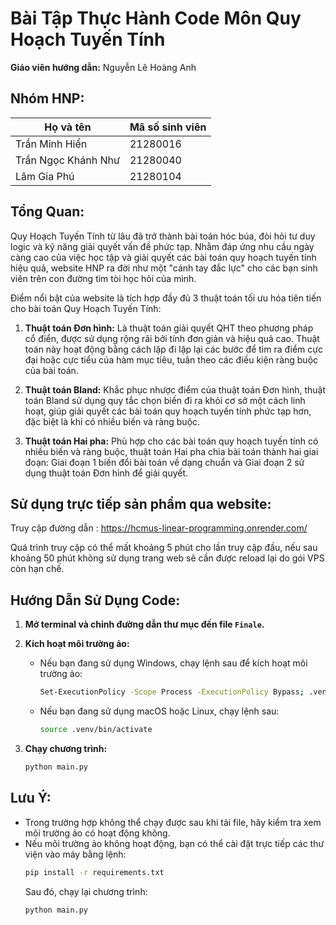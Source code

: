 
# Bài Tập Thực Hành Code Môn Quy Hoạch Tuyến Tính

**Giáo viên hướng dẫn:** Nguyễn Lê Hoàng Anh

## Nhóm HNP:

| Họ và tên           | Mã số sinh viên |
|---------------------|-----------------|
| Trần Minh Hiển      | 21280016        |
| Trần Ngọc Khánh Như | 21280040        |
| Lâm Gia Phú         | 21280104        |

## Tổng Quan:

Quy Hoạch Tuyến Tính từ lâu đã trở thành bài toán hóc búa, đòi hỏi tư duy logic và kỹ năng giải quyết vấn đề phức tạp. Nhằm đáp ứng nhu cầu ngày càng cao của việc học tập và giải quyết các bài toán quy hoạch tuyến tính hiệu quả, website HNP ra đời như một "cánh tay đắc lực" cho các bạn sinh viên trên con đường tìm tòi học hỏi của mình.  

Điểm nổi bật của website là tích hợp đầy đủ 3 thuật toán tối ưu hóa tiên tiến cho bài toán Quy Hoạch Tuyến Tính: 

1. **Thuật toán Đơn hình:** Là thuật toán giải quyết QHT theo phương pháp cổ điển, được sử dụng rộng rãi bởi tính đơn giản và hiệu quả cao. Thuật toán này hoạt động bằng cách lặp đi lặp lại các bước để tìm ra điểm cực đại hoặc cực tiểu của hàm mục tiêu, tuân theo các điều kiện ràng buộc của bài toán. 

2. **Thuật toán Bland:** Khắc phục nhược điểm của thuật toán Đơn hình, thuật toán Bland sử dụng quy tắc chọn biến đi ra khỏi cơ sở một cách linh hoạt, giúp giải quyết các bài toán quy hoạch tuyến tính phức tạp hơn, đặc biệt là khi có nhiều biến và ràng buộc. 

3. **Thuật toán Hai pha:** Phù hợp cho các bài toán quy hoạch tuyến tính có nhiều biến và ràng buộc, thuật toán Hai pha chia bài toán thành hai giai đoạn: Giai đoạn 1 biến đổi bài toán về dạng chuẩn và Giai đoạn 2 sử dụng thuật toán Đơn hình để giải quyết. 

## Sử dụng trực tiếp sản phẩm qua website:
Truy cập đường dẫn : https://hcmus-linear-programming.onrender.com/

Quá trình truy cập có thể mất khoảng 5 phút cho lần truy cập đầu, nếu sau khoảng 50 phút không sử dụng trang web sẽ cần được reload lại do gói VPS còn hạn chế.

## Hướng Dẫn Sử Dụng Code:

1. **Mở terminal và chỉnh đường dẫn thư mục đến file `Finale`.**

2. **Kích hoạt môi trường ảo:**
    - Nếu bạn đang sử dụng Windows, chạy lệnh sau để kích hoạt môi trường ảo:
      ```bash
      Set-ExecutionPolicy -Scope Process -ExecutionPolicy Bypass; .venv\Scripts\Activate
      ```
    - Nếu bạn đang sử dụng macOS hoặc Linux, chạy lệnh sau:
      ```bash
      source .venv/bin/activate
      ```

3. **Chạy chương trình:**
    ```bash
    python main.py
    ```

## Lưu Ý:
- Trong trường hợp không thể chạy được sau khi tải file, hãy kiểm tra xem môi trường ảo có hoạt động không.
- Nếu môi trường ảo không hoạt động, bạn có thể cài đặt trực tiếp các thư viện vào máy bằng lệnh:
  ```bash
  pip install -r requirements.txt
  ```
  Sau đó, chạy lại chương trình:
  ```bash
  python main.py
  ```


